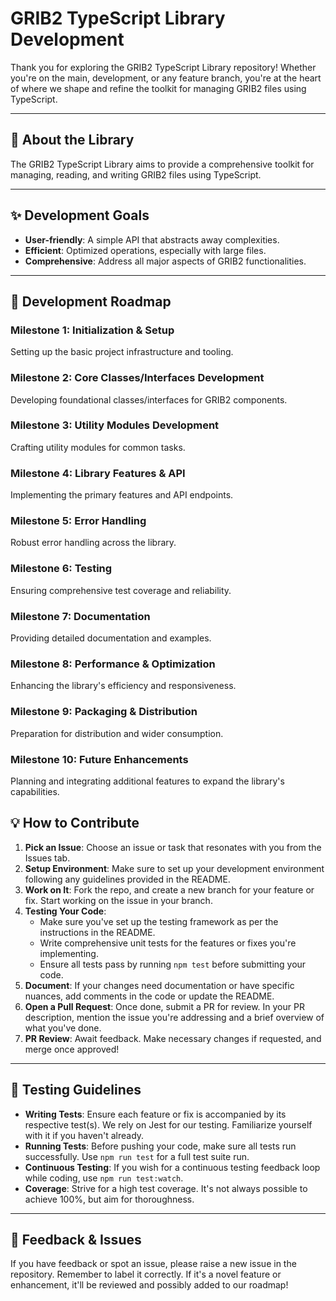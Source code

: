# GRIB2 TypeScript Library Development

Thank you for exploring the GRIB2 TypeScript Library repository! Whether you're on the main, development, or any feature branch, you're at the heart of where we shape and refine the toolkit for managing GRIB2 files using TypeScript.

---

## 📌 About the Library

The GRIB2 TypeScript Library aims to provide a comprehensive toolkit for managing, reading, and writing GRIB2 files using TypeScript.

---

## ✨ Development Goals

- **User-friendly**: A simple API that abstracts away complexities.
- **Efficient**: Optimized operations, especially with large files.
- **Comprehensive**: Address all major aspects of GRIB2 functionalities.

---

## 🚀 Development Roadmap

### Milestone 1: Initialization & Setup

Setting up the basic project infrastructure and tooling.

### Milestone 2: Core Classes/Interfaces Development

Developing foundational classes/interfaces for GRIB2 components.

### Milestone 3: Utility Modules Development

Crafting utility modules for common tasks.

### Milestone 4: Library Features & API

Implementing the primary features and API endpoints.

### Milestone 5: Error Handling

Robust error handling across the library.

### Milestone 6: Testing

Ensuring comprehensive test coverage and reliability.

### Milestone 7: Documentation

Providing detailed documentation and examples.

### Milestone 8: Performance & Optimization

Enhancing the library's efficiency and responsiveness.

### Milestone 9: Packaging & Distribution

Preparation for distribution and wider consumption.

### Milestone 10: Future Enhancements

Planning and integrating additional features to expand the library's capabilities.

## 💡 How to Contribute

1. **Pick an Issue**: Choose an issue or task that resonates with you from the Issues tab.
2. **Setup Environment**: Make sure to set up your development environment following any guidelines provided in the README.
3. **Work on It**: Fork the repo, and create a new branch for your feature or fix. Start working on the issue in your branch.
4. **Testing Your Code**:
   - Make sure you've set up the testing framework as per the instructions in the README.
   - Write comprehensive unit tests for the features or fixes you're implementing.
   - Ensure all tests pass by running `npm test` before submitting your code.
5. **Document**: If your changes need documentation or have specific nuances, add comments in the code or update the README.
6. **Open a Pull Request**: Once done, submit a PR for review. In your PR description, mention the issue you're addressing and a brief overview of what you've done.
7. **PR Review**: Await feedback. Make necessary changes if requested, and merge once approved!

---

## 🧪 Testing Guidelines

- **Writing Tests**: Ensure each feature or fix is accompanied by its respective test(s). We rely on Jest for our testing. Familiarize yourself with it if you haven't already.
- **Running Tests**: Before pushing your code, make sure all tests run successfully. Use `npm run test` for a full test suite run.
- **Continuous Testing**: If you wish for a continuous testing feedback loop while coding, use `npm run test:watch`.
- **Coverage**: Strive for a high test coverage. It's not always possible to achieve 100%, but aim for thoroughness.

---

## 📣 Feedback & Issues

If you have feedback or spot an issue, please raise a new issue in the repository. Remember to label it correctly. If it's a novel feature or enhancement, it'll be reviewed and possibly added to our roadmap!
